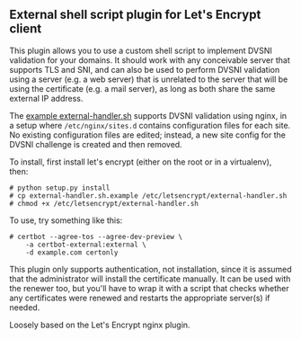 ## External shell script plugin for Let's Encrypt client

This plugin allows you to use a custom shell script to implement DVSNI
validation for your domains. It should work with any conceivable server that
supports TLS and SNI, and can also be used to perform DVSNI validation using
a server (e.g. a web server) that is unrelated to the server that will be using
the certificate (e.g. a mail server), as long as both share the same external
IP address.

The [example external-handler.sh](external-handler.sh.example) supports DVSNI
validation using nginx, in a setup where `/etc/nginx/sites.d` contains
configuration files for each site. No existing configuration files are edited;
instead, a new site config for the DVSNI challenge is created and then removed.

To install, first install let's encrypt (either on the root or in a virtualenv),
then:

    # python setup.py install
    # cp external-handler.sh.example /etc/letsencrypt/external-handler.sh
    # chmod +x /etc/letsencrypt/external-handler.sh

To use, try something like this:

    # certbot --agree-tos --agree-dev-preview \
        -a certbot-external:external \
        -d example.com certonly

This plugin only supports authentication, not installation, since it is assumed
that the administrator will install the certificate manually. It can be used
with the renewer too, but you'll have to wrap it with a script that checks
whether any certificates were renewed and restarts the appropriate server(s) if
needed.

Loosely based on the Let's Encrypt nginx plugin.
